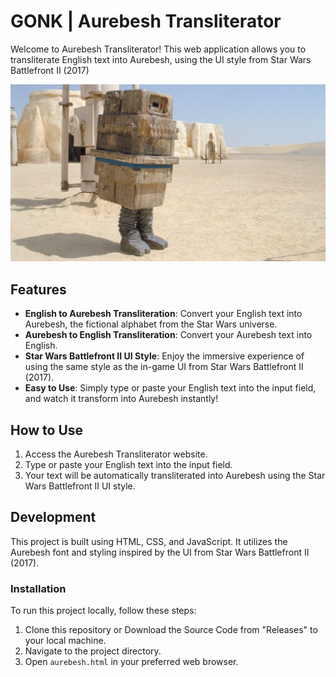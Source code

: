 # GONK | Aurebesh Transliterator

Welcome to Aurebesh Transliterator! This web application allows you to transliterate English text into Aurebesh, using the UI style from Star Wars Battlefront II (2017)

![Aurebesh Transliterator](gnk.jpeg)

## Features

- **English to Aurebesh Transliteration**: Convert your English text into Aurebesh, the fictional alphabet from the Star Wars universe.
- **Aurebesh to English Transliteration**: Convert your Aurebesh text into English.
- **Star Wars Battlefront II UI Style**: Enjoy the immersive experience of using the same style as the in-game UI from Star Wars Battlefront II (2017).
- **Easy to Use**: Simply type or paste your English text into the input field, and watch it transform into Aurebesh instantly!

## How to Use

1. Access the Aurebesh Transliterator website.
2. Type or paste your English text into the input field.
3. Your text will be automatically transliterated into Aurebesh using the Star Wars Battlefront II UI style.
   
## Development

This project is built using HTML, CSS, and JavaScript. It utilizes the Aurebesh font and styling inspired by the UI from Star Wars Battlefront II (2017).

### Installation

To run this project locally, follow these steps:

1. Clone this repository or Download the Source Code from "Releases" to your local machine.
2. Navigate to the project directory.
3. Open `aurebesh.html` in your preferred web browser.
